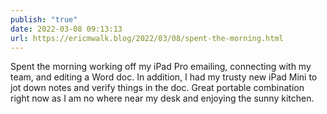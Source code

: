 ```yaml
---
publish: "true"
date: 2022-03-08 09:13:13
url: https://ericmwalk.blog/2022/03/08/spent-the-morning.html
---
```

Spent the morning working off my iPad Pro emailing, connecting with my team, and editing a Word doc. In addition, I had my trusty new iPad Mini to jot down notes and verify things in the doc. Great portable combination right now as I am no where near my desk and enjoying the sunny kitchen.